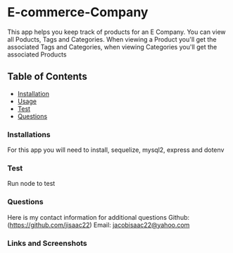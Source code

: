 # E-commerce-Company
This app helps you keep track of products for an E Company. You can view all Poducts, Tags and Categories. When viewing a Product you'll get the associated Tags and Categories, when viewing Categories you'll get the associated Products 

## Table of Contents
* [Installation](#Installation)
* [Usage](#Usage)
* [Test](#Test)
* [Questions](#Questions)

### Installations
For this app you will need to install, sequelize, mysql2, express and dotenv

### Test
Run node to test

### Questions
Here is my contact information for additional questions
Github: (https://github.com/jisaac22)
Email: jacobisaac22@yahoo.com

### Links and Screenshots
